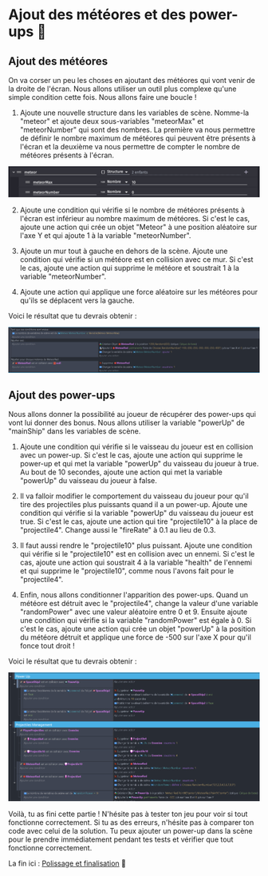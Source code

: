# Ajout des météores et des power-ups 🌠

## Ajout des météores

On va corser un peu les choses en ajoutant des météores qui vont venir de la droite de l'écran. Nous allons utiliser un outil plus complexe qu'une simple condition cette fois. Nous allons faire une boucle !

1. Ajoute une nouvelle structure dans les variables de scène. Nomme-la "meteor" et ajoute deux sous-variables "meteorMax" et "meteorNumber" qui sont des nombres. La première va nous permettre de définir le nombre maximum de météores qui peuvent être présents à l'écran et la deuxième va nous permettre de compter le nombre de météores présents à l'écran.

![meteor](images/meteor.png)

2. Ajoute une condition qui vérifie si le nombre de météores présents à l'écran est inférieur au nombre maximum de météores. Si c'est le cas, ajoute une action qui crée un objet "Meteor" à une position aléatoire sur l'axe Y et qui ajoute 1 à la variable "meteorNumber".

3. Ajoute un mur tout à gauche en dehors de la scène. Ajoute une condition qui vérifie si un météore est en collision avec ce mur. Si c'est le cas, ajoute une action qui supprime le météore et soustrait 1 à la variable "meteorNumber".

4. Ajoute une action qui applique une force aléatoire sur les météores pour qu'ils se déplacent vers la gauche.

Voici le résultat que tu devrais obtenir :

![Meteores](images/meteores.png)

## Ajout des power-ups

Nous allons donner la possibilité au joueur de récupérer des power-ups qui vont lui donner des bonus. Nous allons utiliser la variable "powerUp" de "mainShip" dans les variables de scène.

1. Ajoute une condition qui vérifie si le vaisseau du joueur est en collision avec un power-up. Si c'est le cas, ajoute une action qui supprime le power-up et qui met la variable "powerUp" du vaisseau du joueur à true. Au bout de 10 secondes, ajoute une action qui met la variable "powerUp" du vaisseau du joueur à false.

2. Il va falloir modifier le comportement du vaisseau du joueur pour qu'il tire des projectiles plus puissants quand il a un power-up. Ajoute une condition qui vérifie si la variable "powerUp" du vaisseau du joueur est true. Si c'est le cas, ajoute une action qui tire "projectile10" à la place de "projectile4". Change aussi le "fireRate" à 0.1 au lieu de 0.3.

3. Il faut aussi rendre le "projectile10" plus puissant. Ajoute une condition qui vérifie si le "projectile10" est en collision avec un ennemi. Si c'est le cas, ajoute une action qui soustrait 4 à la variable "health" de l'ennemi et qui supprime le "projectile10", comme nous l'avons fait pour le "projectile4".

4. Enfin, nous allons conditionner l'apparition des power-ups. Quand un météore est détruit avec le "projectile4", change la valeur d'une variable "randomPower" avec une valeur aléatoire entre 0 et 9. Ensuite ajoute une condition qui vérifie si la variable "randomPower" est égale à 0. Si c'est le cas, ajoute une action qui crée un objet "powerUp" à la position du météore détruit et applique une force de -500 sur l'axe X pour qu'il fonce tout droit !

Voici le résultat que tu devrais obtenir :

![PowerUps](images/powerUps.png)

Voilà, tu as fini cette partie ! N'hésite pas à tester ton jeu pour voir si tout fonctionne correctement. Si tu as des erreurs, n'hésite pas à comparer ton code avec celui de la solution. Tu peux ajouter un power-up dans la scène pour le prendre immédiatement pendant tes tests et vérifier que tout fonctionne correctement.

La fin ici : [Polissage et finalisation](05_polissage_finalisation.md) 🎉

